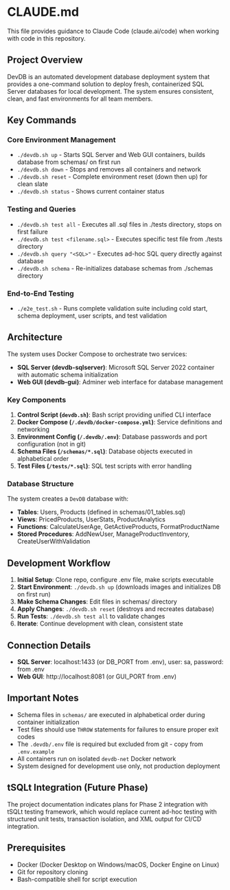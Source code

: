 # CLAUDE.md

This file provides guidance to Claude Code (claude.ai/code) when working with code in this repository.

## Project Overview

DevDB is an automated development database deployment system that provides a one-command solution to deploy fresh, containerized SQL Server databases for local development. The system ensures consistent, clean, and fast environments for all team members.

## Key Commands

### Core Environment Management
- `./devdb.sh up` - Starts SQL Server and Web GUI containers, builds database from schemas/ on first run
- `./devdb.sh down` - Stops and removes all containers and network
- `./devdb.sh reset` - Complete environment reset (down then up) for clean slate
- `./devdb.sh status` - Shows current container status

### Testing and Queries
- `./devdb.sh test all` - Executes all .sql files in ./tests directory, stops on first failure
- `./devdb.sh test <filename.sql>` - Executes specific test file from ./tests directory
- `./devdb.sh query "<SQL>"` - Executes ad-hoc SQL query directly against database
- `./devdb.sh schema` - Re-initializes database schemas from ./schemas directory

### End-to-End Testing
- `./e2e_test.sh` - Runs complete validation suite including cold start, schema deployment, user scripts, and test validation

## Architecture

The system uses Docker Compose to orchestrate two services:
- **SQL Server (devdb-sqlserver)**: Microsoft SQL Server 2022 container with automatic schema initialization
- **Web GUI (devdb-gui)**: Adminer web interface for database management

### Key Components

1. **Control Script (`devdb.sh`)**: Bash script providing unified CLI interface
2. **Docker Compose (`/.devdb/docker-compose.yml`)**: Service definitions and networking
3. **Environment Config (`/.devdb/.env`)**: Database passwords and port configuration (not in git)
4. **Schema Files (`/schemas/*.sql`)**: Database objects executed in alphabetical order
5. **Test Files (`/tests/*.sql`)**: SQL test scripts with error handling

### Database Structure

The system creates a `DevDB` database with:
- **Tables**: Users, Products (defined in schemas/01_tables.sql)
- **Views**: PricedProducts, UserStats, ProductAnalytics
- **Functions**: CalculateUserAge, GetActiveProducts, FormatProductName
- **Stored Procedures**: AddNewUser, ManageProductInventory, CreateUserWithValidation

## Development Workflow

1. **Initial Setup**: Clone repo, configure .env file, make scripts executable
2. **Start Environment**: `./devdb.sh up` (downloads images and initializes DB on first run)
3. **Make Schema Changes**: Edit files in schemas/ directory
4. **Apply Changes**: `./devdb.sh reset` (destroys and recreates database)
5. **Run Tests**: `./devdb.sh test all` to validate changes
6. **Iterate**: Continue development with clean, consistent state

## Connection Details

- **SQL Server**: localhost:1433 (or DB_PORT from .env), user: sa, password: from .env
- **Web GUI**: http://localhost:8081 (or GUI_PORT from .env)

## Important Notes

- Schema files in `schemas/` are executed in alphabetical order during container initialization
- Test files should use `THROW` statements for failures to ensure proper exit codes
- The `.devdb/.env` file is required but excluded from git - copy from `.env.example`
- All containers run on isolated `devdb-net` Docker network
- System designed for development use only, not production deployment

## tSQLt Integration (Future Phase)

The project documentation indicates plans for Phase 2 integration with tSQLt testing framework, which would replace current ad-hoc testing with structured unit tests, transaction isolation, and XML output for CI/CD integration.

## Prerequisites

- Docker (Docker Desktop on Windows/macOS, Docker Engine on Linux)
- Git for repository cloning
- Bash-compatible shell for script execution